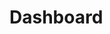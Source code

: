 # Dashboard

<div id="dashboard"></div>
<script src="https://ajax.googleapis.com/ajax/libs/jquery/3.2.1/jquery.min.js"></script>
<script src="js/heartbeat.js"></script>